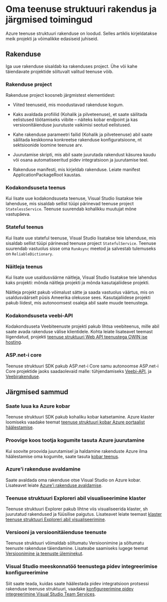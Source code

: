 <properties
   pageTitle="Teenuse struktuuri projekti loomine järgmised toimingud | Microsoft Azure'i"
   description="See artikkel sisaldab linke core arengu tööülesannete kogumi jaoks teenuse struktuuri"
   services="service-fabric"
   documentationCenter=".net"
   authors="seanmck"
   manager="timlt"
   editor=""/>

<tags
   ms.service="service-fabric"
   ms.devlang="dotNet"
   ms.topic="article"
   ms.tgt_pltfrm="NA"
   ms.workload="NA"
   ms.date="07/08/2016"
   ms.author="seanmck"/>

# <a name="your-service-fabric-application-and-next-steps"></a>Oma teenuse struktuuri rakendus ja järgmised toimingud
Azure teenuse struktuuri rakenduse on loodud. Selles artiklis kirjeldatakse meik projekti ja võimalikke edasiseid juhiseid.

## <a name="your-application"></a>Rakenduse
Iga uue rakenduse sisaldab ka rakenduses project. Ühe või kahe täiendavate projektide sõltuvalt valitud teenuse võib.

### <a name="the-application-project"></a>Rakenduse project
Rakenduse project koosneb järgmistest elementidest:

- Viited teenuseid, mis moodustavad rakenduse kogum.

- Kaks avaldada profiilid (Kohalik ja pilveteenuse), et saate säilitada eelistused töötamiseks viibite – näiteks kobar endpoint ja kas versioonitäienduse juurutuste vaikimisi seotud eelistused.

- Kahe rakenduse parameetri failid (Kohalik ja pilveteenuse) abil saate säilitada keskkonna konkreetse rakenduse konfiguratsioone, nt sektsioonide loomine teenuse arv.

- Juurutamise skripti, mis abil saate juurutada rakendust käsurea kaudu või osana automatiseeritud pidev integratsioon ja juurutamise teel.

- Rakenduse manifesti, mis kirjeldab rakenduse. Leiate manifest ApplicationPackageRoot kaustas.

### <a name="stateless-service"></a>Kodakondsuseta teenus
Kui lisate uue kodakondsuseta teenuse, Visual Studio lisatakse teie lahenduse, mis sisaldab sellist tüüpi pärinevad teenuse project `StatelessService`. Teenuse suurendab kohalikku muutujat mõne vastupäeva.

### <a name="stateful-service"></a>Stateful teenus
Kui lisate uue stateful teenuse, Visual Studio lisatakse teie lahenduse, mis sisaldab sellist tüüpi pärinevad teenuse project `StatefulService`. Teenuse suurendab vastuolus sisse oma `RunAsync` meetod ja salvestab tulemuseks on `ReliableDictionary`.

### <a name="actor-service"></a>Näitleja teenus
Kui lisate uue usaldusväärne näitleja, Visual Studio lisatakse teie lahendus kaks projekti: mõnda näitleja projekti ja mõnda kasutajaliidese projekti.

Näitleja projekt pakub võimalust sätte ja saada vastuolus väärtus, mis on usaldusväärselt püsis Ameerika olekusse sees. Kasutajaliidese projekti pakub liidest, mis autonoomsest osaleja abil saate muude teenustega.

### <a name="stateless-web-api"></a>Kodakondsuseta veebi-API
Kodakondsuseta Veebiteenuste projekti pakub lihtsa veebiteenus, mille abil saate avada rakenduse välise klientidele. Kohta leiate lisateavet teemast liigendatud, projekti [teenuse struktuuri Web API teenustega OWIN ise hosting](service-fabric-reliable-services-communication-webapi.md).

### <a name="aspnet-core"></a>ASP.net-i core

Teenuse struktuuri SDK pakub ASP.net-i Core samu autonoomse ASP.net-i Core projektide jaoks saadaolevaid malle: tühjendamiseks [Veebi-API][aspnet-webapi], ja [Veebirakenduse][aspnet-webapp].

## <a name="next-steps"></a>Järgmised sammud
### <a name="create-an-azure-cluster"></a>Saate luua ka Azure kobar
Teenuse struktuuri SDK pakub kohaliku kobar katsetamine. Azure klaster loomiseks vaadake teemat [teenuse struktuuri kobar Azure portaalist häälestamise][create-cluster-in-portal].

### <a name="try-deploying-to-azure-for-free-with-party-clusters"></a>Proovige koos tootja kogumite tasuta Azure juurutamine

Kui soovite proovida juurutamisel ja haldamine rakenduste Azure ilma häälestamise oma kogumite, saate tasuta [kobar teenus](http://aka.ms/tryservicefabric).

### <a name="publish-your-application-to-azure"></a>Azure'i rakenduse avaldamine
Saate avaldada oma rakenduse otse Visual Studio on Azure kobar. Lisateavet leiate [Azure'i rakenduse avaldamise][publish-app-to-azure].

### <a name="use-service-fabric-explorer-to-visualize-your-cluster"></a>Teenuse struktuuri Exploreri abil visualiseerimine klaster
Teenuse struktuuri Explorer pakub lihtne viis visualiseerida klaster, sh juurutatud rakendused ja füüsilise paigutus. Lisateavet leiate teemast [klaster teenuse struktuuri Exploreri abil visualiseerimine][visualize-with-sfx].

### <a name="version-and-upgrade-your-services"></a>Versiooni ja versioonitäienduse teenuste
Teenuse struktuuri võimaldab sõltumatu Versioonimine ja sõltumatu teenuste rakenduse täiendamine. Lisateabe saamiseks lugege teemat [Versioonimine ja teenuste üleminekut][app-upgrade-tutorial].

### <a name="configure-continuous-integration-with-visual-studio-team-services"></a>Visual Studio meeskonnatöö teenustega pidev integreerimise konfigureerimine
Siit saate teada, kuidas saate häälestada pidev integratsioon protsessi rakenduse teenuse struktuuri, vaadake [konfigureerimine pidev integreerimine Visual Studio Team Services][ci-with-vso].


<!-- Links -->
[add-web-frontend]: service-fabric-add-a-web-frontend.md
[create-cluster-in-portal]: service-fabric-cluster-creation-via-portal.md
[publish-app-to-azure]: service-fabric-publish-app-remote-cluster.md
[visualize-with-sfx]: service-fabric-visualizing-your-cluster.md
[ci-with-vso]: service-fabric-set-up-continuous-integration.md
[reliable-services-webapi]: service-fabric-reliable-services-communication-webapi.md
[app-upgrade-tutorial]: service-fabric-application-upgrade-tutorial.md
[aspnet-webapi]: https://docs.asp.net/en/latest/tutorials/first-web-api.html
[aspnet-webapp]: https://docs.asp.net/en/latest/tutorials/first-mvc-app/index.html
